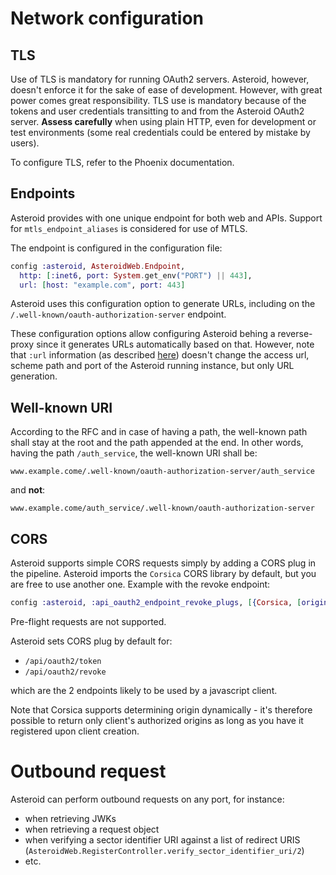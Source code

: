 # Network configuration

## TLS

Use of TLS is mandatory for running OAuth2 servers. Asteroid, however, doesn't enforce it for the
sake of ease of development. However, with great power comes great responsibility.
TLS use is mandatory because of the tokens and user credentials transitting to and from the
Asteroid OAuth2 server. **Assess carefully** when using plain HTTP, even for development or test
environments (some real credentials could be entered by mistake by users).

To configure TLS, refer to the Phoenix documentation.

## Endpoints

Asteroid provides with one unique endpoint for both web and APIs. Support for
`mtls_endpoint_aliases` is considered for use of MTLS.

The endpoint is configured in the configuration file:

```elixir
config :asteroid, AsteroidWeb.Endpoint,
  http: [:inet6, port: System.get_env("PORT") || 443],
  url: [host: "example.com", port: 443]
```

Asteroid uses this configuration option to generate URLs, including on the
`/.well-known/oauth-authorization-server` endpoint.

These configuration options allow configuring Asteroid behing a reverse-proxy
since it generates URLs automatically based on that. However, note that `:url` information (as
described [here](https://hexdocs.pm/phoenix/Phoenix.Endpoint.html#module-runtime-configuration))
doesn't change the access url, scheme path and port of the Asteroid running instance, but only
URL generation.

## Well-known URI

According to the RFC and in case of having a path, the well-known path shall stay at the root
and the path appended at the end. In other words, having the path `/auth_service`, the well-known
URI shall be:

`www.example.come/.well-known/oauth-authorization-server/auth_service`

and **not**:


`www.example.come/auth_service/.well-known/oauth-authorization-server`

## CORS

Asteroid supports simple CORS requests simply by adding a CORS plug in the pipeline. Asteroid
imports the `Corsica` CORS library by default, but you are free to use another one. Example
with the revoke endpoint:

```elixir
config :asteroid, :api_oauth2_endpoint_revoke_plugs, [{Corsica, [origins: "*"]}]
```

Pre-flight requests are not supported.

Asteroid sets CORS plug by default for:
- `/api/oauth2/token`
- `/api/oauth2/revoke`

which are the 2 endpoints likely to be used by a javascript client.

Note that Corsica supports determining origin dynamically - it's therefore possible to return
only client's authorized origins as long as you have it registered upon client creation.

# Outbound request

Asteroid can perform outbound requests on any port, for instance:
- when retrieving JWKs
- when retrieving a request object
- when verifying a sector identifier URI against a list of redirect URIS
(`AsteroidWeb.RegisterController.verify_sector_identifier_uri/2`)
- etc.
